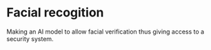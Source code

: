 ﻿# Facial recogition

Making an AI model to allow facial verification thus giving access to a security system.
